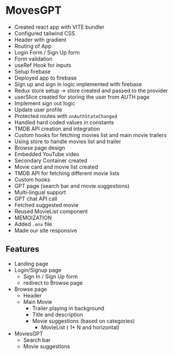 # MovesGPT

- Created react app with VITE bundler
- Configured tailwind CSS
- Header with gradient
- Routing of App
- Login Form / Sign Up form
- Form validation
- useRef Hook for inputs
- Setup firebase
- Deployed app to firebase
- Sign up and sign in logic implemented with firebase
- Redux store setup -> store created and passed to the provider
- userSlice created for storing the user from AUTH page
- Implement sign out logic
- Update user profile
- Protected routes with `onAuthStateChanged`
- Handled hard coded values in constants
- TMDB API creation and integration
- Custom hooks for fetching movies list and main movie trailers
- Using store to handle movies list and trailer
- Browse page design
- Embedded YouTube video
- Secondary Container created
- Movie card and movie list created
- TMDB API for fetching different movie lists
- Custom hooks
- GPT page (search bar and movie suggestions)
- Multi-lingual support
- GPT chat API call
- Fetched suggested movie
- Reused MovieList component
- MEMOIZATION
- Added `.env` file
- Made our site responsive

## Features

- Landing page
- Login/Signup page
  - Sign In / Sign Up form
  - redirect to Browse page
- Browse page
  - Header
  - Main Movie
    - Trailer playing in background
    - Title and description
    - Movie suggestions (based on categories)
      - MovieList ( 1* N and horizontal)
- MoviesGPT
  - Search bar
  - Movie suggestions
